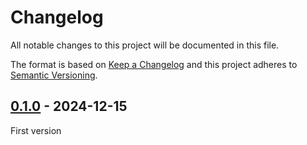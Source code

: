 # Changelog
All notable changes to this project will be documented in this file.

The format is based on [Keep a Changelog](https://keepachangelog.com/)
and this project adheres to [Semantic Versioning](https://semver.org/).

## [0.1.0] - 2024-12-15
First version

[0.1.0]: https://github.com/oscarotero/horizontal-menu/releases/tag/v0.1.0
